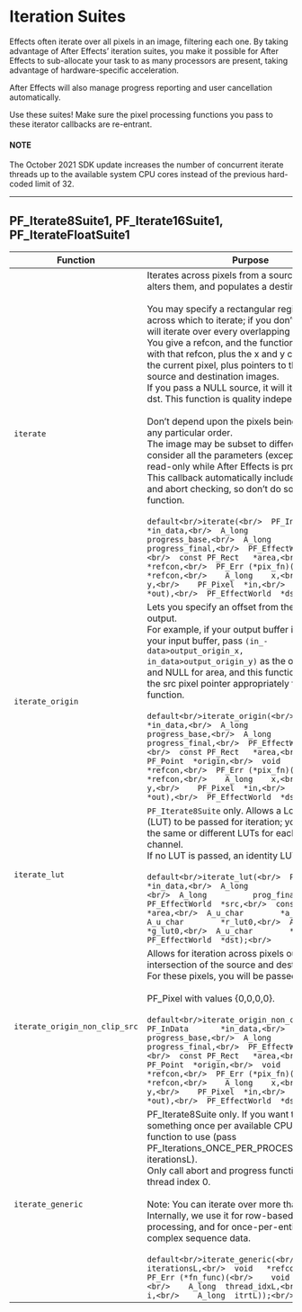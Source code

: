 # Iteration Suites

Effects often iterate over all pixels in an image, filtering each one. By taking advantage of After Effects’ iteration suites, you make it possible for After Effects to sub-allocate your task to as many processors are present, taking advantage of hardware-specific acceleration.

After Effects will also manage progress reporting and user cancellation automatically.

Use these suites! Make sure the pixel processing functions you pass to these iterator callbacks are re-entrant.

#### NOTE
The October 2021 SDK update increases the number of concurrent iterate threads up to the available system CPU cores instead of the previous hard-coded limit of 32.

---

## PF_Iterate8Suite1, PF_Iterate16Suite1, PF_IterateFloatSuite1

| **Function**                  | **Purpose**                                                                                                                                                                                                                                                                                                                                                                                                                                                                                                                                                                                                                                                                                                                                                                                                                                                                                                                                                                                                                                                                                                                                                                                                                                                                                                      |
|-------------------------------|------------------------------------------------------------------------------------------------------------------------------------------------------------------------------------------------------------------------------------------------------------------------------------------------------------------------------------------------------------------------------------------------------------------------------------------------------------------------------------------------------------------------------------------------------------------------------------------------------------------------------------------------------------------------------------------------------------------------------------------------------------------------------------------------------------------------------------------------------------------------------------------------------------------------------------------------------------------------------------------------------------------------------------------------------------------------------------------------------------------------------------------------------------------------------------------------------------------------------------------------------------------------------------------------------------------|
| `iterate`                     | Iterates across pixels from a source image, alters them, and populates a destination image.<br/><br/>You may specify a rectangular region of pixels across which to iterate; if you don’t, After Effects will iterate over every overlapping pixel.<br/>You give a refcon, and the function is invoked with that refcon, plus the x and y coordinates of the current pixel, plus pointers to that pixel in the source and destination images.<br/>If you pass a NULL source, it will iterate over the dst. This function is quality independent.<br/><br/>Don’t depend upon the pixels being traversed in any particular order.<br/>The image may be subset to different CPUs, so consider all the parameters (except dst) to be read-only while After Effects is processing.<br/>This callback automatically includes progress and abort checking, so don’t do so in your pixel function.<br/><br/>```default<br/>iterate(<br/>  PF_InData       *in_data,<br/>  A_long          progress_base,<br/>  A_long          progress_final,<br/>  PF_EffectWorld  *src,<br/>  const PF_Rect   *area,<br/>  void            *refcon,<br/>  PF_Err (*pix_fn)(<br/>    void      *refcon,<br/>    A_long    x,<br/>    A_long    y,<br/>    PF_Pixel  *in,<br/>    PF_Pixel  *out),<br/>  PF_EffectWorld  *dst);<br/>``` |
| `iterate_origin`              | Lets you specify an offset from the input into the output.<br/>For example, if your output buffer is smaller than your input buffer, pass `(in_- data>output_origin_x, in_data>output_origin_y)` as the origin,<br/>and NULL for area, and this function will offset the src pixel pointer appropriately for your pixel function.<br/><br/>```default<br/>iterate_origin(<br/>  PF_InData       *in_data,<br/>  A_long          progress_base,<br/>  A_long          progress_final,<br/>  PF_EffectWorld  *src,<br/>  const PF_Rect   *area,<br/>  const PF_Point  *origin,<br/>  void            *refcon,<br/>  PF_Err (*pix_fn)(<br/>    void      *refcon,<br/>    A_long    x,<br/>    A_long    y,<br/>    PF_Pixel  *in,<br/>    PF_Pixel  *out),<br/>  PF_EffectWorld  *dst);<br/>```                                                                                                                                                                                                                                                                                                                                                                                                                                                                                                                    |
| `iterate_lut`                 | `PF_Iterate8Suite` only. Allows a Look-Up Table (LUT) to be passed for iteration; you can pass the same or different LUTs for each color channel.<br/>If no LUT is passed, an identity LUT is used.<br/><br/>```default<br/>iterate_lut(<br/>  PF_InData       *in_data,<br/>  A_long          prog_base,<br/>  A_long          prog_final,<br/>  PF_EffectWorld  *src,<br/>  const PF_Rect   *area,<br/>  A_u_char        *a_lut0,<br/>  A_u_char        *r_lut0,<br/>  A_u_char        *g_lut0,<br/>  A_u_char        *b_lut0,<br/>  PF_EffectWorld  *dst);<br/>```                                                                                                                                                                                                                                                                                                                                                                                                                                                                                                                                                                                                                                                                                                                                            |
| `iterate_origin_non_clip_src` | Allows for iteration across pixels outside the intersection of the source and destination layers. For these pixels, you will be passed a<br/><br/>PF_Pixel with values {0,0,0,0}.<br/><br/>```default<br/>iterate_origin_non_clip_src(<br/>  PF_InData       *in_data,<br/>  A_long          progress_base,<br/>  A_long          progress_final,<br/>  PF_EffectWorld  *src,<br/>  const PF_Rect   *area,<br/>  const PF_Point  *origin,<br/>  void            *refcon,<br/>  PF_Err (*pix_fn)(<br/>    void      *refcon,<br/>    A_long    x,<br/>    A_long    y,<br/>    PF_Pixel  *in,<br/>    PF_Pixel  *out),<br/>  PF_EffectWorld  *dst);<br/>```                                                                                                                                                                                                                                                                                                                                                                                                                                                                                                                                                                                                                                                       |
| `iterate_generic`             | PF_Iterate8Suite only. If you want to do something once per available CPU, this is the function to use (pass PF_Iterations_ONCE_PER_PROCESSOR for iterationsL).<br/>Only call abort and progress functions from thread index 0.<br/><br/>Note: You can iterate over more than pixels. Internally, we use it for row-based image processing, and for once-per-entity updates of complex sequence data.<br/><br/>```default<br/>iterate_generic(<br/>  A_long iterationsL,<br/>  void   *refconPV,<br/>  PF_Err (*fn_func)(<br/>    void    *refconPV,<br/>    A_long  thread_idxL,<br/>    A_long  i,<br/>    A_long  itrtL));<br/>```                                                                                                                                                                                                                                                                                                                                                                                                                                                                                                                                                                                                                                                                            |
